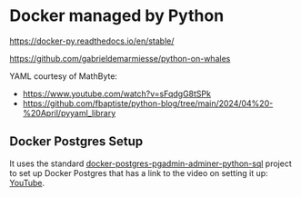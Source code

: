 # Docker managed by Python

https://docker-py.readthedocs.io/en/stable/

https://github.com/gabrieldemarmiesse/python-on-whales

YAML courtesy of MathByte:
- https://www.youtube.com/watch?v=sFqdgG8tSPk
- https://github.com/fbaptiste/python-blog/tree/main/2024/04%20-%20April/pyyaml_library

## Docker Postgres Setup


It uses the standard [docker-postgres-pgadmin-adminer-python-sql](https://github.com/Python-Test-Engineer/yt-docker-postgres-pgadmin-adminier-python-sql) project to set up Docker Postgres that has a link to the video on setting it up: [YouTube](https://www.youtube.com/watch?v=mipRKPHwlBk).

<br>
